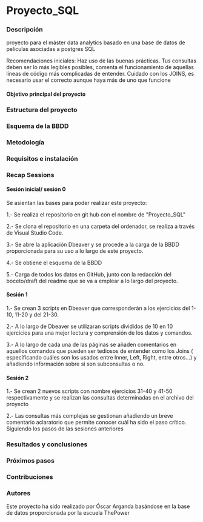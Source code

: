 # Proyecto_SQL

### Descripción
proyecto para el máster data analytics basado en una base de datos de películas asociadas a postgres SQL

 Recomendaciones iniciales: Haz uso de las buenas prácticas. Tus consultas deben ser lo más legibles posibles, comenta el funcionamiento de aquellas líneas de código más complicadas de entender.
 Cuidado con los JOINS, es necesario usar el correcto aunque haya más de uno que funcione

 #### Objetivo principal del proyecto

### Estructura del proyecto


### Esquema de la BBDD 



### Metodología
### Requisitos e instalación
### Recap Sessions

#### Sesión inicial/ sesión 0

Se asientan las bases para poder realizar este proyecto:

1.- Se realiza el repositorio en git hub con el nombre de "Proyecto_SQL"

2.- Se clona el repositorio en una carpeta del ordenador, se realiza a través de Visual Studio Code.

3.- Se abre la aplicación Dbeaver y se procede a la carga de la BBDD proporcionada para su uso a lo largo de este proyecto.

4.- Se obtiene el esquema de la BBDD

5.- Carga de todos los datos en GitHub, junto con la redacción del boceto/draft del readme que se va a emplear a lo largo del proyecto.

#### Sesión 1

1.- Se crean 3 scripts en Dbeaver que corresponderán a los ejercicios del 1-10, 11-20 y del 21-30.

2.- A lo largo de Dbeaver se utilizaran scripts divididos de 10 en 10 ejercicios para una mejor lectura y comprensión de los datos y comandos.

3.- A lo largo de cada una de las páginas se añaden comentarios en aquellos comandos que pueden ser tediosos de entender como los Joins ( específicando cuáles son los usados entre Inner, Left, Right, entre otros...) y añadiendo información sobre si son subconsultas o no.

#### Sesión 2

1.- Se crean 2 nuevos scripts con nombre ejercicios 31-40 y 41-50 respectivamente y se realizan las consultas determinadas en el archivo del proyecto

2.- Las consultas más complejas se gestionan añadiendo un breve comentario aclaratorio que permite conocer cuál ha sido el paso crítico. Siguiendo los pasos de las sesiones anteriores

### Resultados y conclusiones
### Próximos pasos
### Contribuciones
### Autores

Este proyecto ha sido realizado por Óscar Arganda basándose en la base de datos proporcionada por la escuela ThePower
